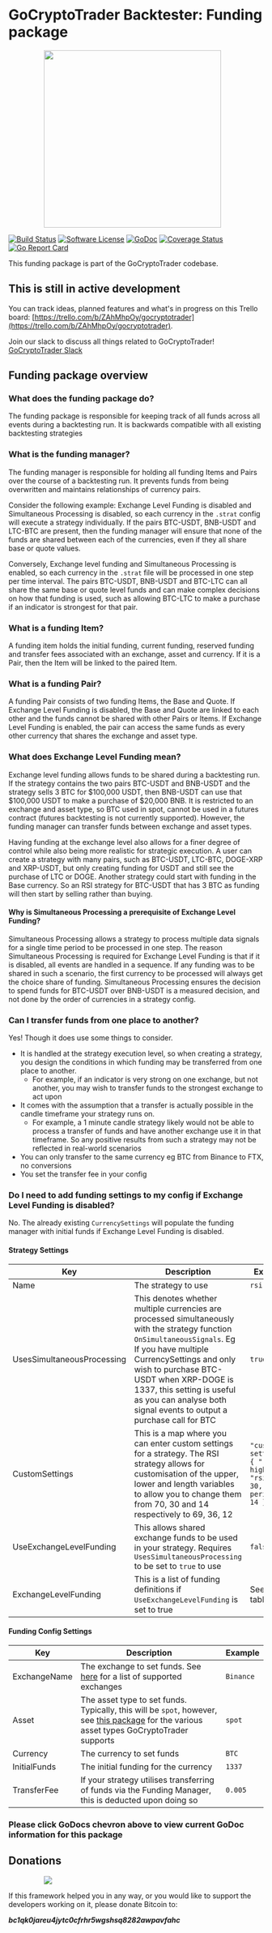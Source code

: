 # GoCryptoTrader Backtester: Funding package

<img src="/backtester/common/backtester.png?raw=true" width="350px" height="350px" hspace="70">


[![Build Status](https://github.com/thrasher-corp/gocryptotrader/actions/workflows/tests.yml/badge.svg?branch=master)](https://github.com/thrasher-corp/gocryptotrader/actions/workflows/tests.yml)
[![Software License](https://img.shields.io/badge/License-MIT-orange.svg?style=flat-square)](https://github.com/thrasher-corp/gocryptotrader/blob/master/LICENSE)
[![GoDoc](https://godoc.org/github.com/thrasher-corp/gocryptotrader?status.svg)](https://godoc.org/github.com/thrasher-corp/gocryptotrader/backtester/funding)
[![Coverage Status](http://codecov.io/github/thrasher-corp/gocryptotrader/coverage.svg?branch=master)](http://codecov.io/github/thrasher-corp/gocryptotrader?branch=master)
[![Go Report Card](https://goreportcard.com/badge/github.com/thrasher-corp/gocryptotrader)](https://goreportcard.com/report/github.com/thrasher-corp/gocryptotrader)


This funding package is part of the GoCryptoTrader codebase.

## This is still in active development

You can track ideas, planned features and what's in progress on this Trello board: [https://trello.com/b/ZAhMhpOy/gocryptotrader](https://trello.com/b/ZAhMhpOy/gocryptotrader).

Join our slack to discuss all things related to GoCryptoTrader! [GoCryptoTrader Slack](https://join.slack.com/t/gocryptotrader/shared_invite/enQtNTQ5NDAxMjA2Mjc5LTc5ZDE1ZTNiOGM3ZGMyMmY1NTAxYWZhODE0MWM5N2JlZDk1NDU0YTViYzk4NTk3OTRiMDQzNGQ1YTc4YmRlMTk)

## Funding package overview

### What does the funding package do?
The funding package is responsible for keeping track of all funds across all events during a backtesting run. It is backwards compatible with all existing backtesting strategies

### What is the funding manager?
The funding manager is responsible for holding all funding Items and Pairs over the course of a backtesting run. It prevents funds from being overwritten and maintains relationships of currency pairs.

Consider the following example: Exchange Level Funding is disabled and Simultaneous Processing is disabled, so each currency in the `.strat` config will execute a strategy individually. If the pairs BTC-USDT, BNB-USDT and LTC-BTC are present, then the funding manager will ensure that none of the funds are shared between each of the currencies, even if they all share base or quote values.

Conversely, Exchange level funding and Simultaneous Processing is enabled, so each currency in the `.strat` file will be processed in one step per time interval. The pairs BTC-USDT, BNB-USDT and BTC-LTC can all share the same base or quote level funds and can make complex decisions on how that funding is used, such as allowing BTC-LTC to make a purchase if an indicator is strongest for that pair.

### What is a funding Item?
A funding item holds the initial funding, current funding, reserved funding and transfer fees associated with an exchange, asset and currency. If it is a Pair, then the Item will be linked to the paired Item.

### What is a funding Pair?
A funding Pair consists of two funding Items, the Base and Quote. If Exchange Level Funding is disabled, the Base and Quote are linked to each other and the funds cannot be shared with other Pairs or Items. If Exchange Level Funding is enabled, the pair can access the same funds as every other currency that shares the exchange and asset type.

### What does Exchange Level Funding mean?
Exchange level funding allows funds to be shared during a backtesting run. If the strategy contains the two pairs BTC-USDT and BNB-USDT and the strategy sells 3 BTC for $100,000 USDT, then BNB-USDT can use that $100,000 USDT to make a purchase of $20,000 BNB.
It is restricted to an exchange and asset type, so BTC used in spot, cannot be used in a futures contract (futures backtesting is not currently supported). However, the funding manager can transfer funds between exchange and asset types.

Having funding at the exchange level also allows for a finer degree of control while also being more realistic for strategic execution.
A user can create a strategy with many pairs, such as BTC-USDT, LTC-BTC, DOGE-XRP and XRP-USDT, but only creating funding for USDT and still see the purchase of LTC or DOGE.
Another strategy could start with funding in the Base currency. So an RSI strategy for BTC-USDT that has 3 BTC as funding will then start by selling rather than buying.

#### Why is Simultaneous Processing a prerequisite of Exchange Level Funding?
Simultaneous Processing allows a strategy to process multiple data signals for a single time period to be processed in one step. The reason Simultaneous Processing is required for Exchange Level Funding is that if it is disabled, all events are handled in a sequence.
If any funding was to be shared in such a scenario, the first currency to be processed will always get the choice share of funding. Simultaneous Processing ensures the decision to spend funds for BTC-USDT over BNB-USDT is a measured decision, and not done by the order of currencies in a strategy config.

### Can I transfer funds from one place to another?
Yes! Though it does use some things to consider.
- It is handled at the strategy execution level, so when creating a strategy, you design the conditions in which funding may be transferred from one place to another.
  - For example, if an indicator is very strong on one exchange, but not another, you may wish to transfer funds to the strongest exchange to act upon
- It comes with the assumption that a transfer is actually possible in the candle timeframe your strategy runs on.
  - For example, a 1 minute candle strategy likely would not be able to process a transfer of funds and have another exchange use it in that timeframe. So any positive results from such a strategy may not be reflected in real-world scenarios
- You can only transfer to the same currency eg BTC from Binance to FTX, no conversions
- You set the transfer fee in your config

### Do I need to add funding settings to my config if Exchange Level Funding is disabled?
No. The already existing `CurrencySettings` will populate the funding manager with initial funds if Exchange Level Funding is disabled.

#### Strategy Settings

| Key | Description | Example |
| --- | ------- | --- |
| Name | The strategy to use | `rsi` |
| UsesSimultaneousProcessing | This denotes whether multiple currencies are processed simultaneously with the strategy function `OnSimultaneousSignals`. Eg If you have multiple CurrencySettings and only wish to purchase BTC-USDT when XRP-DOGE is 1337, this setting is useful as you can analyse both signal events to output a purchase call for BTC | `true` |
| CustomSettings | This is a map where you can enter custom settings for a strategy. The RSI strategy allows for customisation of the upper, lower and length variables to allow you to change them from 70, 30 and 14 respectively to 69, 36, 12 | `"custom-settings": { "rsi-high": 70, "rsi-low": 30, "rsi-period": 14 } ` |
| UseExchangeLevelFunding | This allows shared exchange funds to be used in your strategy. Requires `UsesSimultaneousProcessing` to be set to `true` to use  | `false` |
| ExchangeLevelFunding | This is a list of funding definitions if `UseExchangeLevelFunding` is set to true  | See below table |

#### Funding Config Settings

| Key | Description | Example |
| --- | ------- | ----- |
| ExchangeName | The exchange to set funds. See [here](https://github.com/thrasher-corp/gocryptotrader/blob/master/README.md) for a list of supported exchanges | `Binance` |
| Asset | The asset type to set funds. Typically, this will be `spot`, however, see [this package](https://github.com/thrasher-corp/gocryptotrader/blob/master/exchanges/asset/asset.go) for the various asset types GoCryptoTrader supports| `spot` |
| Currency | The currency to set funds | `BTC` |
| InitialFunds | The initial funding for the currency | `1337` |
| TransferFee | If your strategy utilises transferring of funds via the Funding Manager, this is deducted upon doing so | `0.005` |

### Please click GoDocs chevron above to view current GoDoc information for this package


## Donations

<img src="https://github.com/thrasher-corp/gocryptotrader/blob/master/web/src/assets/donate.png?raw=true" hspace="70">

If this framework helped you in any way, or you would like to support the developers working on it, please donate Bitcoin to:

***bc1qk0jareu4jytc0cfrhr5wgshsq8282awpavfahc***
